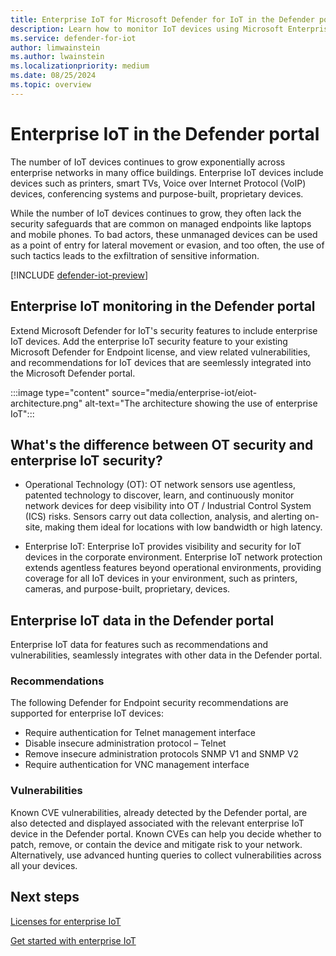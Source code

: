 ```yaml
---
title: Enterprise IoT for Microsoft Defender for IoT in the Defender portal
description: Learn how to monitor IoT devices using Microsoft Enterprise IoT in the Microsoft Defender portal.
ms.service: defender-for-iot
author: limwainstein
ms.author: lwainstein
ms.localizationpriority: medium
ms.date: 08/25/2024
ms.topic: overview
---
```


# Enterprise IoT in the Defender portal

The number of IoT devices continues to grow exponentially across enterprise networks in many office buildings. Enterprise IoT devices include devices such as printers, smart TVs, Voice over Internet Protocol (VoIP) devices, conferencing systems and purpose-built, proprietary devices.

While the number of IoT devices continues to grow, they often lack the security safeguards that are common on managed endpoints like laptops and mobile phones. To bad actors, these unmanaged devices can be used as a point of entry for lateral movement or evasion, and too often, the use of such tactics leads to the exfiltration of sensitive information.

[!INCLUDE [defender-iot-preview](../includes//defender-for-iot-defender-public-preview.md)]

## Enterprise IoT monitoring in the Defender portal

Extend Microsoft Defender for IoT's security features to include enterprise IoT devices. Add the enterprise IoT security feature to your existing Microsoft Defender for Endpoint license, and view related vulnerabilities, and recommendations for IoT devices that are seemlessly integrated into the Microsoft Defender portal.

:::image type="content" source="media/enterprise-iot/eiot-architecture.png" alt-text="The architecture showing the use of enterprise IoT":::

## What's the difference between OT security and enterprise IoT security?

- Operational Technology (OT): OT network sensors use agentless, patented technology to discover, learn, and continuously monitor network devices for deep visibility into OT / Industrial Control System (ICS) risks. Sensors carry out data collection, analysis, and alerting on-site, making them ideal for locations with low bandwidth or high latency.

- Enterprise IoT: Enterprise IoT provides visibility and security for IoT devices in the corporate environment. Enterprise IoT network protection extends agentless features beyond operational environments, providing coverage for all IoT devices in your environment, such as printers, cameras, and purpose-built, proprietary, devices.

## Enterprise IoT data in the Defender portal

Enterprise IoT data for features such as recommendations and vulnerabilities, seamlessly integrates with other data in the Defender portal.

### Recommendations

The following Defender for Endpoint security recommendations are supported for enterprise IoT devices:

- Require authentication for Telnet management interface
- Disable insecure administration protocol – Telnet
- Remove insecure administration protocols SNMP V1 and SNMP V2
- Require authentication for VNC management interface

### Vulnerabilities

Known CVE vulnerabilities, already detected by the Defender portal, are also detected and displayed associated with the relevant enterprise IoT device in the Defender portal. Known CVEs can help you decide whether to patch, remove, or contain the device and mitigate risk to your network. Alternatively, use advanced hunting queries to collect vulnerabilities across all your devices.

## Next steps

[Licenses for enterprise IoT](enterprise-iot-licenses.md)

[Get started with enterprise IoT](enterprise-iot-get-started.md)

